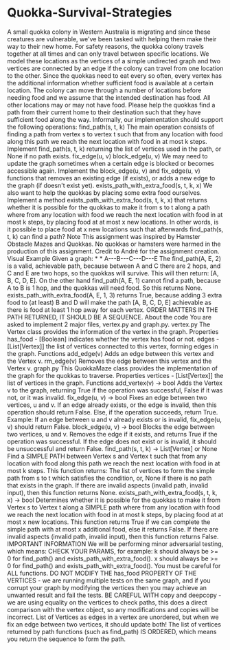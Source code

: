 # Quokka-Survival-Strategies
A small quokka colony in Western Australia is migrating and since these creatures are vulnerable, we've been tasked with helping them make their way to their new home. For safety reasons, the quokka colony travels together at all times and can only travel between specific locations. We model these locations as the vertices of a simple undirected graph and two vertices are connected by an edge if the colony can travel from one location to the other.  Since the quokkas need to eat every so often, every vertex has the additional information whether sufficient food is available at a certain location. The colony can move through a number of locations before needing food and we assume that the intended destination has food. All other locations may or may not have food.  Please help the quokkas find a path from their current home to their destination such that they have sufficient food along the way.  Informally, our implementation should support the following operations:  find_path(s, t, k) The main operation consists of finding a path from vertex s to vertex t such that from any location with food along this path we reach the next location with food in at most k steps.  Implement find_path(s, t, k) returning the list of vertices used in the path, or None if no path exists.  fix_edge(u, v) block_edge(u, v) We may need to update the graph sometimes when a certain edge is blocked or becomes accessible again. Implement the block_edge(u, v) and fix_edge(u, v) functions that removes an existing edge (if exists), or adds a new edge to the graph (if doesn't exist yet).  exists_path_with_extra_food(s, t, k, x) We also want to help the quokkas by placing some extra food ourselves. Implement a method exists_path_with_extra_food(s, t, k, x) that returns whether it is possible for the quokkas to make it from s to t along a path where from any location with food we reach the next location with food in at most k steps, by placing food at at most x new locations. In other words, is it possible to place food at x new locations such that afterwards find_path(s, t, k) can find a path?  Note  This assignment was inspired by Hamster Obstacle Mazes and Quokkas. No quokkas or hamsters were harmed in the production of this assignment. Credit to André for the assignment creation.  Visual Example Given a graph:          *       * A---B---C---D---E The find_path(A, E, 2) is a valid, achievable path, because between A and C there are 2 hops, and C and E are two hops, so the quokkas will survive. This will then return: [A, B, C, D, E].  On the other hand find_path(A, E, 1) cannot find a path, because A to B is 1 hop, and the quokkas will need food. So this returns None.  exists_path_with_extra_food(A, E, 1, 3) returns True, because adding 3 extra food to (at least) B and D will make the path [A, B, C, D, E] achievable as there is food at least 1 hop away for each vertex.  ORDER MATTERS IN THE PATH RETURNED, IT SHOULD BE A SEQUENCE.  About the code You are asked to implement 2 major files, vertex.py and graph.py.  vertex.py The Vertex class provides the information of the vertex in the graph.  Properties  has_food - [Boolean] indicates whether the vertex has food or not.  edges - [List[Vertex]] the list of vertices connected to this vertex, forming edges in the graph.  Functions add_edge(v) Adds an edge between this vertex and the Vertex v.  rm_edge(v) Removes the edge between this vertex and the Vertex v.  graph.py This QuokkaMaze class provides the implementation of the graph for the quokkas to traverse.  Properties  vertices - [List[Vertex]] the list of vertices in the graph.  Functions add_vertex(v) -> bool Adds the Vertex v to the graph, returning True if the operation was successful, False if it was not, or it was invalid.  fix_edge(u, v) -> bool Fixes an edge between two vertices, u and v. If an edge already exists, or the edge is invalid, then this operation should return False. Else, if the operation succeeds, return True.  Example: If an edge between u and v already exists or is invalid, fix_edge(u, v) should return False.  block_edge(u, v) -> bool Blocks the edge between two vertices, u and v. Removes the edge if it exists, and returns True if the operation was successful. If the edge does not exist or is invalid, it should be unsuccessful and return False.  find_path(s, t, k) -> List[Vertex] or None Find a SIMPLE PATH between Vertex s and Vertex t such that from any location with food along this path we reach the next location with food in at most k steps.  This function returns: The list of vertices to form the simple path from s to t which satisfies the condition, or, None if there is no path that exists in the graph.  If there are invalid aspects (invalid path, invalid input), then this function returns None.  exists_path_with_extra_food(s, t, k, x) -> bool Determines whether it is possible for the quokkas to make it from Vertex s to Vertex t along a SIMPLE path where from any location with food we reach the next location with food in at most k steps, by placing food at at most x new locations.  This function returns True if we can complete the simple path with at most x additional food, else it returns False.  If there are invalid aspects (invalid path, invalid input), then this function returns False.  IMPORTANT INFORMATION We will be performing minor adversarial testing, which means:  CHECK YOUR PARAMS, for example:   k should always be >= 0 for find_path() and exists_path_with_extra_food().  x should always be >= 0 for find_path() and exists_path_with_extra_food().  You must be careful for ALL functions.  DO NOT MODIFY THE has_food PROPERTY OF THE VERTICES - we are running multiple tests on the same graph, and if you corrupt your graph by modifying the vertices then you may achieve an unwanted result and fail the tests.  BE CAREFUL WITH copy and deepcopy - we are using equality on the vertices to check paths, this does a direct comparison with the vertex object, so any modifications and copies will be incorrect.  List of Vertices as edges in a vertex are unordered, but when we fix an edge between two vertices, it should update both!  The list of vertices returned by path functions (such as find_path) IS ORDERED, which means you return the sequence to form the path.
